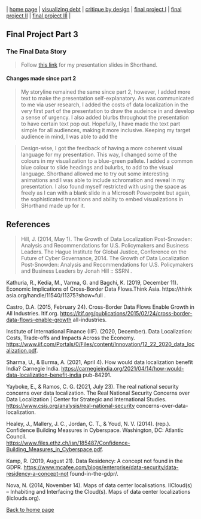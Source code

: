 | [home page](README.md) | [visualizing debt](dataviz2.md) | [critique by design](dataviz3.md) | [final project I](FPproposal.md) | [final project II](part2.md) | [final project III](FP_part3.md) |

## Final Project Part 3

### The Final Data Story

> Follow [this link](https://carnegiemellon.shorthandstories.com/the-data-localization-story/index.html) for my presentation slides in Shorthand.

#### Changes made since part 2

> My storyline remained the same since part 2, however, I added more text to make the presentation self-explanatory. As was communicated to me via user research, I added the costs of data localization in the very first part of the presentation to draw the audeince in and develop a sense of urgency. I also added blurbs throughout the presentation to have certain text pop out. Hopefully, I have made the text part simple for all audiences, making it more inclusive. Keeping my target audience in mind, I was able to add the 

> Design-wise, I got the feedback of having a more coherent visual language for my presentation. This way, I changed some of the colours in my visualization to a blue-green pallete. I added a common blue colour to slide headings and bulurbs, to add to the visual language. Shorthand allowed me to try out some interesting animations and I was able to include schromation and reveal in my presentation. I also found myself restricted with using the space as freely as I can with a blank slide in a Microsoft Powerpoint but again, the sophisticated transitions and ability to embed visualizations in SHorthand made up for it.

## References

> Hill, J. (2014, May 1). The Growth of Data Localization Post-Snowden: Analysis and  Recommendations for U.S. Policymakers and Business Leaders. The Hague Institute for  Global Justice, Conference on the Future of Cyber Governance, 2014. The Growth of  Data Localization Post-Snowden: Analysis and Recommendations for U.S. Policymakers  and Business Leaders by Jonah Hill :: SSRN . 

Kathuria, R., Kedia, M., Varma, G. and Bagchi, K. (2019, December 11). Economic Implications  of Cross-Border Data Flows.Think Asia. https://think 
asia.org/handle/11540/11375?show=full . 

Castro, D.A. (2015, February 24). Cross-Border Data Flows Enable Growth in All Industries.  Itif.org. https://itif.org/publications/2015/02/24/cross-border-data-flows-enable-growth all-industries. 

Institute of International Finance (IIF). (2020, December). Data Localization: Costs, Trade-offs  and Impacts Across the Economy. 
https://www.iif.com/Portals/0/Files/content/Innovation/12_22_2020_data_localization.pdf. 

Sharma, U., & Burma, A. (2021, April 4). How would data localization benefit India? Carnegie  India. https://carnegieindia.org/2021/04/14/how-would-data-localization-benefit-india pub-84291. 

Yayboke, E., & Ramos, C. G. (2021, July 23). The real national security concerns over data  localization. The Real National Security Concerns over Data Localization | Center for  Strategic and International Studies. https://www.csis.org/analysis/real-national-security concerns-over-data-localization. 

Healey, J., Mallery, J. C., Jordan, C. T., & Youd, N. V. (2014). (rep.). Confidence Building  Measures in Cyberspace. Washington, DC: Atlantic Council.  
https://www.files.ethz.ch/isn/185487/Confidence-Building_Measures_in_Cyberspace.pdf. 

Kamp, R. (2019, August 21). Data Residency: A concept not found in the GDPR. https://www.mcafee.com/blogs/enterprise/data-security/data-residency-a-concept-not found-in-the-gdpr/. 

Nova, N. (2014, November 14). Maps of data center localisations. IICloud(s) – Inhabiting and  Interfacing the Cloud(s). Maps of data center localizations (iiclouds.org).


[Back to home page](README.md)



